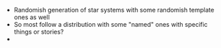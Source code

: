 - Randomish generation of star systems with some randomish template ones as well
- So most follow a distribution with some "named" ones with specific things or stories?
-